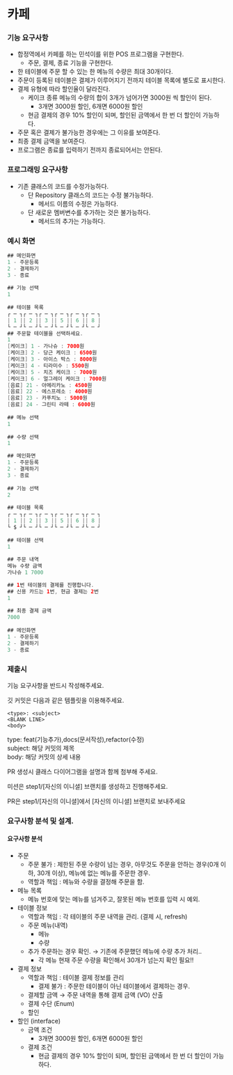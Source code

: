 # 카페 

### 기능 요구사항

- 합정역에서 카페를 하는 민석이를 위한 POS 프로그램을 구현한다.
  - 주문, 결제, 종료 기능을 구현한다.
- 한 테이블에 주문 할 수 있는 한 메뉴의 수량은 최대 30개이다.
- 주문이 등록된 테이블은 결제가 이루어지기 전까지 테이블 목록에 별도로 표시한다.
- 결제 유형에 따라 할인율이 달라진다.
  - 케이크 종류 메뉴의 수량의 합이 3개가 넘어가면  3000원 씩 할인이 된다.
    - 3개면 3000원 할인, 6개면 6000원 할인
  - 현금 결제의 경우 10% 할인이 되며, 할인된 금액에서 한 번 더 할인이 가능하다.
- 주문 혹은 결제가 불가능한 경우에는 그 이유를 보여준다.
- 최종 결제 금액을 보여준다.
- 프로그램은 종료를 입력하기 전까지 종료되어서는 안된다.

### 프로그래밍 요구사항

- 기존 클래스의 코드를 수정가능하다.
  - 단 Repository 클래스의 코드는 수정 불가능하다.
    - 메서드 이름의 수정은 가능하다.
  - 단 새로운 멤버변수를 추가하는 것은 불가능하다.
    - 메서드의 추가는 가능하다.

### 예시 화면

```java
## 메인화면
1 - 주문등록
2 - 결제하기
3 - 종료
  
## 기능 선택
1
  
## 테이블 목록
┌ ─ ┐┌ ─ ┐┌ ─ ┐┌ ─ ┐┌ ─ ┐┌ ─ ┐
| 1 || 2 || 3 || 5 || 6 || 8 |
└ ─ ┘└ ─ ┘└ ─ ┘└ ─ ┘└ ─ ┘└ ─ ┘
## 주문할 테이블을 선택하세요.
1
[케이크] 1 - 가나슈 : 7000원
[케이크] 2 - 당근 케이크 : 6500원
[케이크] 3 - 아이스 박스 : 8000원
[케이크] 4 - 티라미수 : 5500원
[케이크] 5 - 치즈 케이크 : 7000원
[케이크] 6 - 얼그레이 케이크 : 7000원
[음료] 21 - 아메리카노 : 4500원
[음료] 22 - 에스프레소 : 4000원
[음료] 23 - 카푸치노 : 5000원
[음료] 24 - 그린티 라떼 : 6000원
  
## 메뉴 선택
1
  
## 수량 선택
1

## 메인화면
1 - 주문등록
2 - 결제하기
3 - 종료
  
## 기능 선택
2
  
## 테이블 목록
┌ ─ ┐┌ ─ ┐┌ ─ ┐┌ ─ ┐┌ ─ ┐┌ ─ ┐
| 1 || 2 || 3 || 5 || 6 || 8 |
└ $ ┘└ ─ ┘└ ─ ┘└ ─ ┘└ ─ ┘└ ─ ┘
  
## 테이블 선택
1
  
## 주문 내역
메뉴 수량 금액
가나슈 1 7000

## 1번 테이블의 결제를 진행합니다. 
## 신용 카드는 1번, 현금 결제는 2번 
1
  
## 최종 결제 금액
7000
  
## 메인화면
1 - 주문등록
2 - 결제하기
3 - 종료
```



### 제출시

기능 요구사항을 반드시 작성해주세요.

깃 커밋은 다음과 같은 템플릿을 이용해주세요.
```
<type>: <subject>
<BLANK LINE>
<body>
```
type: feat(기능추가),docs(문서작성),refactor(수정)  
subject: 해당 커밋의 제목  
body: 해당 커밋의 상세 내용  

PR 생성시 클래스 다이어그램을 설명과 함께 첨부해 주세요.

미션은 step1/[자신의 이니셜] 브랜치를 생성하고 진행해주세요.

PR은 step1/[자신의 이니셜]에서 [자신의 이니셜] 브랜치로 보내주세요


### 요구사항 분석 및 설계.

#### 요구사항 분석
- 주문
    - 주문 불가 : 제한된 주문 수량이 넘는 경우, 아무것도 주문을 안하는 경우(0개 이하, 30개 이상), 메뉴에 없는 메뉴를 주문한 경우.
    - 역할과 책임 : 메뉴와 수량을 결정해 주문을 함.
- 메뉴 목록
    - 메뉴 번호에 맞는 메뉴를 넘겨주고, 잘못된 메뉴 번호를 입력 시 예외.
- 테이블 정보
    - 역할과 책임 : 각 테이블의 주문 내역을 관리. (결제 시, refresh)
    - 주문 메뉴(내역)
        - 메뉴
        - 수량
    - 추가 주문하는 경우 확인. → 기존에 주문했던 메뉴에 수량 추가 처리..
        - 각 메뉴 현재 주문 수량을 확인해서 30개가 넘는지 확인 필요!!
- 결제 정보
    - 역할과 책임 : 테이블 결제 정보를 관리
        - 결제 불가 : 주문한 테이블이 아닌 테이블에서 결제하는 경우.
    - 결제할 금액 → 주문 내역을 통해 결제 금액 (VO) 산출
    - 결제 수단 (Enum)
    - 할인
- 할인 (interface)
    - 금액 조건
        - 3개면 3000원 할인, 6개면 6000원 할인
    - 결제 조건
        - 현금 결제의 경우 10% 할인이 되며, 할인된 금액에서 한 번 더 할인이 가능하다.